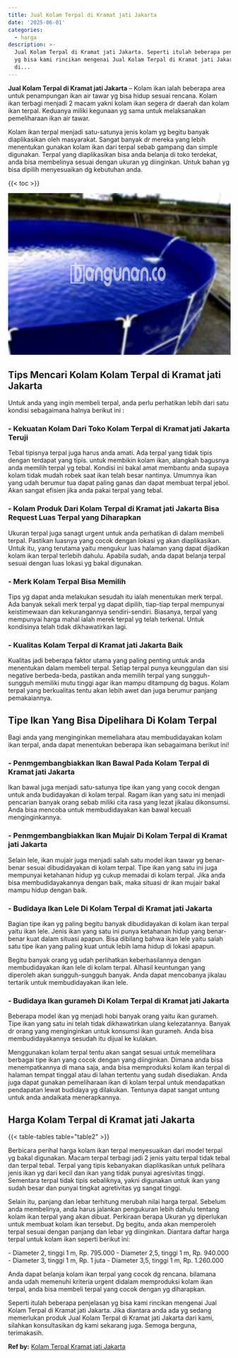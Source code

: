 ```yaml
---
title: Jual Kolam Terpal di Kramat jati Jakarta
date: '2025-06-01'
categories:
  - harga
description: >-
  Jual Kolam Terpal di Kramat jati Jakarta. Seperti itulah beberapa penjelasan
  yg bisa kami rincikan mengenai Jual Kolam Terpal di Kramat jati Jakarta. Jika
  di...
---
```


**Jual Kolam Terpal di Kramat jati Jakarta** – Kolam ikan ialah beberapa area untuk penampungan ikan air tawar yg bisa hidup sesuai rencana. Kolam ikan terbagi menjadi 2 macam yakni kolam ikan segera dr daerah dan kolam ikan terpal. Keduanya miliki kegunaan yg sama untuk melaksanakan pemeliharaan ikan air tawar.

Kolam ikan terpal menjadi satu-satunya jenis kolam yg begitu banyak diaplikasikan oleh masyarakat. Sangat banyak dr mereka yang lebih menentukan gunakan kolam ikan dari terpal sebab gampang dan simple digunakan. Terpal yang diaplikasikan bisa anda belanja di toko terdekat, anda bisa membelinya sesuai dengan ukuran yg diinginkan. Untuk bahan yg bisa dipilih menyesuaikan dg kebutuhan anda.

{{< toc >}}

![Jual Kolam Terpal di Kramat jati Jakarta](/images/jual-kolam-terpal-57.png)

## Tips Mencari Kolam Kolam Terpal di Kramat jati Jakarta

Untuk anda yang ingin membeli terpal, anda perlu perhatikan lebih dari satu kondisi sebagaimana halnya berikut ini :

### \- Kekuatan Kolam Dari Toko Kolam Terpal di Kramat jati Jakarta Teruji

Tebal tipisnya terpal juga harus anda amati. Ada terpal yang tidak tipis dengan terdapat yang tipis. untuk membikin kolam ikan, alangkah bagusnya anda memilih terpal yg tebal. Kondisi ini bakal amat membantu anda supaya kolam tidak mudah robek saat ikan telah besar nantinya. Umumnya ikan yang udah berumur tua dapat paling ganas dan dapat membuat terpal jebol. Akan sangat efisien jika anda pakai terpal yang tebal.

### \- Kolam Produk Dari Kolam Terpal di Kramat jati Jakarta Bisa Request Luas Terpal yang Diharapkan

Ukuran terpal juga sanagt urgent untuk anda perhatikan di dalam membeli terpal. Pastikan luasnya yang cocok dengan lokasi yg akan diaplikasikan. Untuk itu, yang terutama yaitu mengukur luas halaman yang dapat dijadikan kolam ikan terpal terlebih dahulu. Apabila sudah, anda dapat belanja terpal sesuai dengan luas lokasi yg bakal digunakan.

### \- Merk Kolam Terpal Bisa Memilih

Tips yg dapat anda melakukan sesudah itu ialah menentukan merk terpal. Ada banyak sekali merk terpal yg dapat dipilih, tiap-tiap terpal mempunyai keistimewaan dan kekurangannya sendiri-sendiri. Biasanya, terpal yang mempunyai harga mahal ialah merek terpal yg telah terkenal. Untuk kondisinya telah tidak dikhawatirkan lagi.

### \- Kualitas Kolam Terpal di Kramat jati Jakarta Baik

Kualitas jadi beberapa faktor utama yang paling penting untuk anda menentukan dalam membeli terpal. Setiap terpal punya keunggulan dan sisi negative berbeda-beda, pastikan anda memilih terpal yang sungguh-sungguh memiliki mutu tinggi agar ikan mampu ditampung dg bagus. Kolam terpal yang berkualitas tentu akan lebih awet dan juga berumur panjang pemakaiannya.

## Tipe Ikan Yang Bisa Dipelihara Di Kolam Terpal

Bagi anda yang menginginkan memeliahara atau membudidayakan kolam ikan terpal, anda dapat menentukan beberapa ikan sebagaimana berikut ini!

### \- Penmgembangbiakkan Ikan Bawal Pada Kolam Terpal di Kramat jati Jakarta

Ikan bawal juga menjadi satu-satunya tipe ikan yang yang cocok dengan untuk anda budidayakan di kolam terpal. Ragam ikan yang satu ini menjadi pencarian banyak orang sebab miliki cita rasa yang lezat jikalau dikonsumsi. Anda bisa mencoba untuk membudidayakan kan bawal kecuali menginginkannya.

### \- Penmgembangbiakkan Ikan Mujair Di Kolam Terpal di Kramat jati Jakarta

Selain lele, ikan mujair juga menjadi salah satu model ikan tawar yg benar-benar sesuai dibudidayakan di kolam terpal. Tipe ikan yang satu ini juga mempunyai ketahanan hidup yg cukup memadai di kolam terpal. Jika anda bisa membudidayakannya dengan baik, maka situasi dr ikan mujair bakal mampu hidup dengan baik.

### \- Budidaya Ikan Lele Di Kolam Terpal di Kramat jati Jakarta

Bagian tipe ikan yg paling begitu banyak dibudidayakan di kolam ikan terpal yaitu ikan lele. Jenis ikan yang satu ini punya ketahanan hidup yang benar-benar kuat dalam situasi apapun. Bisa dibilang bahwa ikan lele yaitu salah satu tipe ikan yang paling kuat untuk lebih lama hidup di lokasi apapun.

Begitu banyak orang yg udah perlihatkan keberhasilannya dengan membudidayakan ikan lele di kolam terpal. Alhasil keuntungan yang diperoleh akan sungguh-sungguh banyak. Anda dapat mencobanya jikalau tertarik untuk membudidayakan ikan lele.

### \- Budidaya Ikan gurameh Di Kolam Terpal di Kramat jati Jakarta

Beberapa model ikan yg menjadi hobi banyak orang yaitu ikan gurameh. Tipe ikan yang satu ini telah tidak dikhawatirkan ulang kelezatannya. Banyak dr orang yang menginginkan untuk konsumsi ikan gurameh. Anda bisa membudidayakannya sesudah itu dijual ke kulakan.

Menggunakan kolam terpal tentu akan sangat sesuai untuk memelihara berbagai tipe ikan yang cocok dengan yang diinginkan. Dimana anda bisa menempatkannya di mana saja, anda bisa memproduksi kolam ikan terpal di halaman tempat tinggal atau di lahan tertentu yang sudah disediakan. Anda juga dapat gunakan pemeliharaan ikan di kolam terpal untuk mendapatkan pendapatan lewat budidaya yg dilakukan. Tentunya dapat sangat untung untuk anda andaikata menerapkannya.

## Harga Kolam Terpal di Kramat jati Jakarta

{{< table-tables table="table2" >}}

Berbicara perihal harga kolam ikan terpal menyesuaikan dari model terpal yg bakal digunakan. Macam terpal terbagi jadi 2 jenis yaitu terpal tidak tebal dan terpal tebal. Terpal yang tipis kebanyakan diaplikasikan untuk pelihara jenis ikan yg dari kecil dan ikan yang tidak punyai agresivitas tinggi. Sementara terpal tidak tipis sebaliknya, yakni digunakan untuk ikan yang sudah besar dan punyai tingkat agretivitas yg sangat tinggi.

Selain itu, panjang dan lebar terhitung merubah nilai harga terpal. Sebelum anda membelinya, anda harus jalankan pengukuran lebih dahulu tentang kolam ikan terpal yang akan dibuat. Perkiraan berapa Ukuran yg diperlukan untuk membuat kolam ikan tersebut. Dg begitu, anda akan memperoleh terpal sesuai dengan panjang dan lebar yg diinginkan. Diantara daftar harga terpal untuk kolam ikan seperti berikut ini:

\- Diameter 2, tinggi 1 m, Rp. 795.000 - Diameter 2,5, tinggi 1 m, Rp. 940.000 - Diameter 3, tinggi 1 m, Rp. 1 juta - Diameter 3,5, tinggi 1 m, Rp. 1.260.000

Anda dapat belanja kolam ikan terpal yang cocok dg rencana. bilamana anda udah memenuhi kriteria urgent didalam memproduksi kolam ikan terpal, anda bisa membeli terpal yang cocok dengan yg diharapkan.

Seperti itulah beberapa penjelasan yg bisa kami rincikan mengenai Jual Kolam Terpal di Kramat jati Jakarta. Jika diantara anda ada yg sedang memerlukan produk Jual Kolam Terpal di Kramat jati Jakarta dari kami, silahkan konsultasikan dg kami sekarang juga. Semoga berguna, terimakasih.

**Ref by:** [Kolam Terpal Kramat jati Jakarta](https://id.wikipedia.org/wiki/Kolam)
